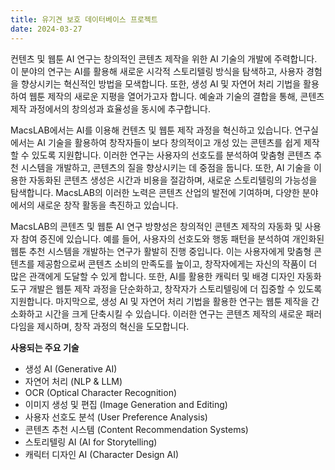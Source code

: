 ```yaml
---
title: 유기견 보호 데이터베이스 프로젝트
date: 2024-03-27
---
```


컨텐츠 및 웹툰 AI 연구는 창의적인 콘텐츠 제작을 위한 AI 기술의 개발에 주력합니다. 이 분야의 연구는 AI를 활용해 새로운 시각적 스토리텔링 방식을 탐색하고, 사용자 경험을 향상시키는 혁신적인 방법을 모색합니다. 또한, 생성 AI 및 자연어 처리 기법을 활용하여 웹툰 제작의 새로운 지평을 열어가고자 합니다. 예술과 기술의 결합을 통해, 콘텐츠 제작 과정에서의 창의성과 효율성을 동시에 추구합니다.

<!--more-->

MacsLAB에서는 AI를 이용해 컨텐츠 및 웹툰 제작 과정을 혁신하고 있습니다. 연구실에서는 AI 기술을 활용하여 창작자들이 보다 창의적이고 개성 있는 콘텐츠를 쉽게 제작할 수 있도록 지원합니다. 이러한 연구는 사용자의 선호도를 분석하여 맞춤형 콘텐츠 추천 시스템을 개발하고, 콘텐츠의 질을 향상시키는 데 중점을 둡니다. 또한, AI 기술을 이용한 자동화된 콘텐츠 생성은 시간과 비용을 절감하며, 새로운 스토리텔링의 가능성을 탐색합니다. MacsLAB의 이러한 노력은 콘텐츠 산업의 발전에 기여하며, 다양한 분야에서의 새로운 창작 활동을 촉진하고 있습니다.

MacsLAB의 콘텐츠 및 웹툰 AI 연구 방향성은 창의적인 콘텐츠 제작의 자동화 및 사용자 참여 증진에 있습니다. 예를 들어, 사용자의 선호도와 행동 패턴을 분석하여 개인화된 웹툰 추천 시스템을 개발하는 연구가 활발히 진행 중입니다. 이는 사용자에게 맞춤형 콘텐츠를 제공함으로써 콘텐츠 소비의 만족도를 높이고, 창작자에게는 자신의 작품이 더 많은 관객에게 도달할 수 있게 합니다. 또한, AI를 활용한 캐릭터 및 배경 디자인 자동화 도구 개발은 웹툰 제작 과정을 단순화하고, 창작자가 스토리텔링에 더 집중할 수 있도록 지원합니다. 마지막으로, 생성 AI 및 자연어 처리 기법을 활용한 연구는 웹툰 제작을 간소화하고 시간을 크게 단축시킬 수 있습니다. 이러한 연구는 콘텐츠 제작의 새로운 패러다임을 제시하며, 창작 과정의 혁신을 도모합니다.

__사용되는 주요 기술__

- 생성 AI (Generative AI)
- 자연어 처리 (NLP & LLM)
- OCR (Optical Character Recognition)
- 이미지 생성 및 편집 (Image Generation and Editing)
- 사용자 선호도 분석 (User Preference Analysis)
- 콘텐츠 추천 시스템 (Content Recommendation Systems)
- 스토리텔링 AI (AI for Storytelling)
- 캐릭터 디자인 AI (Character Design AI)